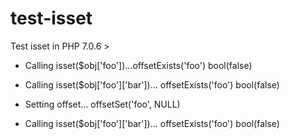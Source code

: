 # test-isset
Test isset in PHP 7.0.6 >

* Calling isset($obj['foo'])...offsetExists('foo') bool(false)

* Calling isset($obj['foo']['bar'])... offsetExists('foo') bool(false)

* Setting offset... offsetSet('foo', NULL)

* Calling isset($obj['foo']['bar'])... offsetExists('foo') bool(false) 